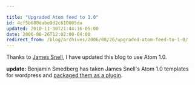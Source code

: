 ```yaml
---

title: "Upgraded Atom feed to 1.0"
id: 4cf5b680dabe9d2c610005da
updated: 2010-11-30T21:44:16-05:00
date: 2006-08-26T12:02:00-04:00
redirect_from: /blog/archives/2006/08/26/upgraded-atom-feed-to-1-0/
---
```


<p>
Thanks to <a title="Enabling Atom 1.0 on Wordpress" href="http://www.snellspace.com/wp/?p=404">James Snell</a>, I have updated this blog to use Atom 1.0.

</p>
<p>
<strong>update:</strong> Benjamin Smedberg has taken James Snell's Atom 1.0 templates for wordpress and <a href="http://benjamin.smedbergs.us/wordpress-atom-1.0/">packaged them as a plugin</a>.

</p>
